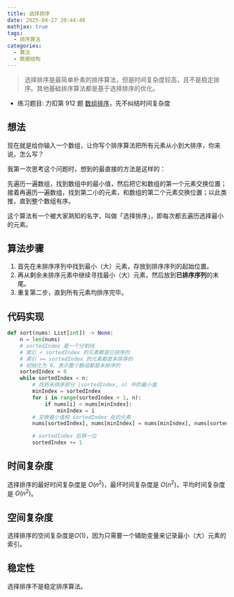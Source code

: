 ```yaml
---
title: 选择排序
date: 2025-04-27 20:44:40
mathjax: true
tags: 
  - 排序算法
categories: 
  - 算法
  - 数据结构
---
```

> 选择排序是最简单朴素的排序算法，但是时间复杂度较高，且不是稳定排序。其他基础排序算法都是基于选择排序的优化。

- 练习题目: 力扣第 912 题 [数组排序](https://leetcode.cn/problems/sort-an-array/description/)，先不纠结时间复杂度

## 想法
现在就是给你输入一个数组，让你写个排序算法把所有元素从小到大排序，你来说，怎么写？  

我第一次思考这个问题时，想到的最直接的方法是这样的：

先遍历一遍数组，找到数组中的最小值，然后把它和数组的第一个元素交换位置；接着再遍历一遍数组，找到第二小的元素，和数组的第二个元素交换位置；以此类推，直到整个数组有序。

这个算法有一个被大家熟知的名字，叫做「选择排序」，即每次都去遍历选择最小的元素。

## 算法步骤
1. 首先在未排序序列中找到最小（大）元素，存放到排序序列的起始位置。      
2. 再从剩余未排序元素中继续寻找最小（大）元素，然后放到**已排序序列**的末尾。      
3. 重复第二步，直到所有元素均排序完毕。      

## 代码实现
```python
def sort(nums: List[int]) -> None:
    n = len(nums)
    # sortedIndex 是一个分割线
    # 索引 < sortedIndex 的元素都是已排序的
    # 索引 >= sortedIndex 的元素都是未排序的
    # 初始化为 0，表示整个数组都是未排序的
    sortedIndex = 0
    while sortedIndex < n:
        # 找到未排序部分 [sortedIndex, n) 中的最小值
        minIndex = sortedIndex
        for i in range(sortedIndex + 1, n):
            if nums[i] < nums[minIndex]:
                minIndex = i
        # 交换最小值和 sortedIndex 处的元素
        nums[sortedIndex], nums[minIndex] = nums[minIndex], nums[sortedIndex]

        # sortedIndex 后移一位
        sortedIndex += 1
```

## 时间复杂度
选择排序的最好时间复杂度是 $O(n^2)$，最坏时间复杂度是 $O(n^2)$，平均时间复杂度是 $O(n^2)$。  
## 空间复杂度
选择排序的空间复杂度是$O(1)$，因为只需要一个辅助变量来记录最小（大）元素的索引。  
## 稳定性
选择排序不是稳定排序算法。
